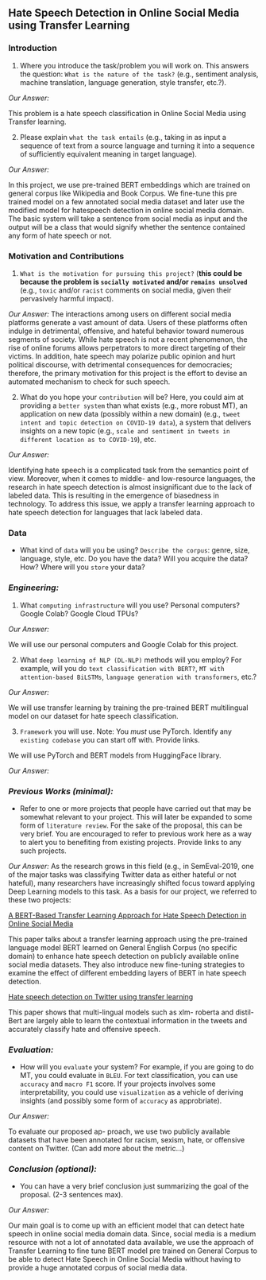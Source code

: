 ## Hate Speech Detection in Online Social Media using Transfer Learning

### Introduction

1. Where you introduce the task/problem you will work on. This answers the question: ``What is the nature of the task?`` (e.g., sentiment analysis, machine translation, language generation, style transfer, etc.?). 

*Our Answer:*

This problem is a hate speech classification in Online Social Media using Transfer learning.

2. Please explain ``what the task entails`` (e.g., taking in as input a sequence of text from a source language and turning it into a sequence of sufficiently equivalent meaning in target language). 

*Our Answer:*

In this project, we use pre-trained BERT embeddings which are trained on general corpus like Wikipedia and Book Corpus. We fine-tune this pre trained model on a few annotated social media dataset and later use the modified model for hatespeech detection in online social media domain. The basic system will take a sentence from social media as input and the output will be a class that would signify whether the sentence contained any form of hate speech or not. 

### Motivation and Contributions


1. ``What is the motivation for pursuing this project?`` (**this could be because the problem is ``socially motivated`` and/or ``remains unsolved``** (e.g., ``toxic`` and/or ``racist`` comments on social media, given their pervasively harmful impact).  

*Our Answer:*
The interactions among users on different social media platforms generate a vast amount of data. 
Users of these platforms often indulge in detrimental, offensive, and hateful behavior toward numerous segments of society.
While hate speech is not a recent phenomenon, the rise of online forums allows perpetrators to more direct targeting of their victims. 
In addition, hate speech may polarize public opinion and hurt political discourse, with detrimental consequences for democracies;
therefore, the primary motivation for this project is the effort to devise an automated mechanism to check for such speech.

2.  What do you hope your ``contribution`` will be? Here, you could aim at providing a ``better system`` than what exists (e.g., more robust MT), 
an application on new data (possibly within a new domain) (e.g., ``tweet intent and topic detection on COVID-19 data``), 
a system that delivers insights on a new topic (e.g., ``scale and sentiment in tweets in different location as to COVID-19``), etc. 

*Our Answer:*

Identifying hate speech is a complicated task from the semantics point of view. Moreover,  when it comes to middle- and low-resource languages, the research in hate speech detection is almost insignificant due to the lack of labeled data. This is resulting in the emergence of biasedness in technology.
To address this issue, we apply a transfer learning approach to hate speech detection for languages that lack labeled data.


### Data
- What kind of ``data`` will you be using? ``Describe the corpus``: genre, size, language, style, etc. Do you have the data? Will you acquire the data? How? Where will you ``store`` your data? 



### *Engineering:*
1. What ``computing infrastructure`` will you use? Personal computers? Google Colab? Google Cloud TPUs?

*Our Answer:*

We will use our personal computers and Google Colab for this project.

2. What ``deep learning of NLP (DL-NLP)`` methods will you employ? For example, will you do ``text classification with BERT?``, ``MT with attention-based BiLSTMs``, ``language generation with transformers``, etc.? 

*Our Answer:*

We will use transfer learning by training the pre-trained BERT multilingual model on our dataset for hate speech classification.

3. ``Framework`` you will use. Note: You *must* use PyTorch. Identify any ``existing codebase`` you can start off with. Provide links.

We will use PyTorch and BERT models from HuggingFace library.

*Our Answer:*

### *Previous Works (minimal):*
- Refer to one or more projects that people have carried out that may be somewhat relevant to your project. This will later be expanded to some form of ``literature review``. For the sake of the proposal, this can be very brief. You are encouraged to refer to previous work here as a way to alert you to benefiting from existing projects. Provide links to any such projects.

*Our Answer:*
As the research grows in this field (e.g., in SemEval-2019, one of the major tasks was classifying Twitter data as either hateful or not hateful), many researchers have increasingly shifted focus toward applying Deep Learning models to this task. As a basis for our project, we referred to these two projects:

[A BERT-Based Transfer Learning Approach for Hate Speech Detection in Online Social Media](https://arxiv.org/pdf/1910.12574.pdf)

This paper talks about a transfer learning approach using the pre-trained language model BERT learned on General English Corpus (no specific domain) to enhance hate speech detection on publicly available online social media datasets. They also introduce new fine-tuning strategies to examine the effect of different embedding layers of BERT in hate speech detection.

[Hate speech detection on Twitter using transfer learning](https://www.sciencedirect.com/science/article/abs/pii/S0885230822000110)

This paper shows that multi-lingual models such as xlm- roberta and distil-Bert are largely able to learn the contextual information in the tweets and accurately classify hate and offensive speech.



### *Evaluation:*
- How will you ``evaluate`` your system? For example, if you are going to do MT, you could evaluate in ``BLEU``. For text classification, you can use ``accuracy`` and ``macro F1`` score. If your projects involves some interpretability, you could use ``visualization`` as a vehicle of deriving insights (and possibly some form of ``accuracy`` as approbriate).

*Our Answer:*

To evaluate our proposed ap- proach, we use two publicly available datasets that have been annotated for racism, sexism, hate, or offensive content on Twitter.  (Can add more about the metric...)


### *Conclusion (optional):*
- You can have a very brief conclusion just summarizing the goal of the proposal. (2-3 sentences max).

*Our Answer:*

Our main goal is to come up with an efficient model that can detect hate speech in online social media domain data. Since, social media is a medium resource with not a lot of annotated data available, we use the approach of Transfer Learning to fine tune BERT model pre trained on General Corpus to be able to detect Hate Speech in Online Social Media without having to provide a huge annotated corpus of social media data.

